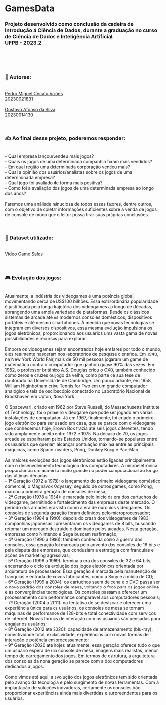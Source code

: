 # GamesData
### Projeto desenvolvido como conclusão da cadeira de Introdução á Ciência de Dados, durante a graduação no curso de Ciência de Dados e Inteligência Artificial.<br>UFPB - 2023.2
<br><br><br>

### 🧠 Autores:
<br>
<a href="https://github.com/PedroMiguelCecato">Pedro Miguel Cecato Valões</a>
<br>
20230021831
<br>
<br>
<a href="https://github.com/Gusttavoafonso">Gustavo Afonso da Silva</a>
<br>
20230014130
<br><br><br>

### ✍️ Ao final desse projeto, poderemos responder:
<br>
- Qual empresa lançou/vendeu mais jogos?
<br>
- Quais os jogos de uma determinada companhia foram mais vendidos?
<br>
- Em qual região uma determinada corporação vendeu mais?
<br>
- Qual a opinião dos usuários/analistas sobre os jogos de uma deternminada empresa?
<br>
- Qual jogo foi avaliado de forma mais positiva?
<br>
- Como foi a avaliação dos jogos de uma determinada empresa ao longo dos anos?
<br><br>
Faremos uma análisde minuciosa de todos esses fatores, dentre outros, com o objetivo de coletar informações suficientes sobre a venda de jogos de console de modo que o leitor possa tirar suas próprias conclusões.
<br><br><br>

### 📁 Dataset utilizado:
<br>
<a href="https://www.kaggle.com/code/praveensaik/video-game-sales-analysis-eda/notebook">Video Game Sales</a>
<br><br><br>

### 🎮 Evolução dos jogos:
<br>
  Atualmente, a indústria dos videogames é uma potência global, movimentando cerca de US$100 bilhões. Essa extraordinária popularidade é justificada pela longa trajetória dos videogames ao longo de décadas, abrangendo uma ampla variedade de plataformas. Desde os clássicos sistemas de arcade até os modernos consoles domésticos, dispositivos portáteis e até mesmo smartphones. À medida que novas tecnologias se integram em diversos dispositivos, essa mesma evolução impulsiona os jogos eletrônicos, proporcionando aos usuários uma vasta gama de novas possibilidades e recursos para explorar.
<br><br>
  Embora os videogames sejam encontrados hoje em lares por todo o mundo, eles realmente nasceram nos laboratórios de pesquisa científica. Em 1940, na New York World Fair, mais de 50 mil pessoas jogaram um game de matemática contra o computador que ganhou quase 90% das vezes. Em 1952, o professor britânico A.S. Douglas criou o OXO, também conhecido como zeros e cruzes ou jogo da velha, como parte de sua tese de doutorado na Universidade de Cambridge. Um pouco adiante, em 1958, William Higinbotham criou Tennis for Two em um grande computador analógico e tela de osciloscópio conectado no Laboratório Nacional de Brookhaven em Upton, Nova York.
<br><br>
  O Spacewar!, criado em 1962 por Steve Russell, do Massachusetts Institute of Technology, foi o primeiro videogame que pode ser jogado em várias instalações de computador. Já em 1967, finalmente, foi criado o primeiro jogo eletrônico para ser usado em casa, que se parece com o videogame que conhecemos hoje, Brown Box trazia até seis jogos diferentes, tendo sido amplamente aceito entre 1972 e 1975. Na década de 70, os jogos arcade se espalharam pelos Estados Unidos, tornando-se populares entre os usuários que queriam alcançar pontuação máxima entre as principais máquinas, como Space Invaders, Pong, Donkey Kong e Pac-Man.
<br><br>
As maiores evoluções dos jogos eletrônicos estão ligadas principalmente com o desenvolvimento tecnológico dos computadores. A microeletrônica proporcionou um aumento muito grande no poder computacional ao longo das últimas décadas:
<br>
- <t> 1ª Geração (1972 a 1978): o lançamento do primeiro videogame doméstico comercial, o Magnavox Odyssey, seguido de outros games, como Pong, marcou a primeira geração de consoles de mesa;
<br>
-  2ª Geração (1978 a 1984): é marcada pelo início da era dos cartuchos de videogame, permitindo o fortalecimento das empresas deste mercado. O período dos arcades era visto como a era de ouro dos videogames. Os consoles de segunda geração foram definidos pelo microprocessador;
<br>
-  3ª Geração (1984 a 1990):  depois do crash dos videogames de 1983, companhias japonesas apresentaram os videogames de 8 bits, buscando retomar um mercado destruído e dominado pelos arcades. Nesta geração, empresas como Nintendo e Sega buscam reafirmação;
<br>
-  4ª Geração (1990 a 1996):  também conhecida como a guerra dos consoles, essa geração foi marcada pelo advento dos consoles de 16 bits e pela disputa das empresas, que conduziam a estratégia com franquias e ações de marketing agressivas;
<br>
-  5ª Geração (1996 a 1999): termina a era dos consoles de 32 e 64 bits, encerrando o ciclo da evolução dos jogos eletrônicos orientada por arquitetura de processador. Essa geração é marcada pela manutenção de franquias e entrada de novos fabricantes, como a Sony e a mídia de CD;
<br>
-  6ª Geração (1999 a 2004): os cartuchos saem de cena e o DVD passa ser o novo padrão dos consoles de mesa, voltando o foco para os jogos online e as convergências tecnológicas. Os consoles passam a oferecer um processamento com performance comparável aos computadores pessoais;
<br>
-  7ª Geração (2004 a 2011): na tentativa de se destacar e oferecer uma experiência única para os usuários, os consoles de mesa se tornam máquinas de performance de 128-bits e total conectividade com serviços de internet. Novas formas de interação com os usuários são pensadas para engajar os usuários;
<br>
-  8ª Geração (2012 até 2020): capacidade de armazenamento (blu-ray), conectividade total, exclusividade, experiências com novas formas de interação e potência em processamento;
<br>
-  9ª Geração (2020 até hoje): atualmente, essa geração oferece tudo o que um usuário espera de um console de mesa, imagens mais realistas, menor tempo de carregamento dos jogos. Em termos de estrutura, a arquitetura dos consoles da nona geração se parece com a dos computadores dedicados a jogos.
<br><br>
  Como vimos até aqui, a evolução dos jogos eletrônicos tem sido orientada pelo avanço da tecnologia e pelo surgimento de novas ferramentas. Com a implantação de soluções inovadoras, certamente os consoles irão proporcionar experiências ainda mais divertidas e surpreendentes para os usuários.
